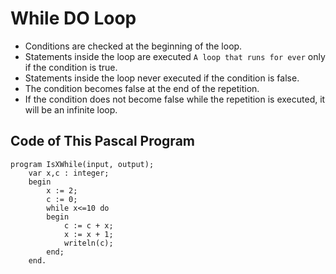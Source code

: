 # While DO Loop

- Conditions are checked at the beginning of the loop.
- Statements inside the loop are executed ``A loop that runs for ever`` only if the condition is true.
- Statements inside the loop never executed if the condition is false.
- The condition becomes false at the end of the repetition.
- If the condition does not become false while the repetition is executed, it will be an infinite loop.

## Code of This Pascal Program

```
program IsXWhile(input, output);
    var x,c : integer;
    begin
        x := 2;
        c := 0;
        while x<=10 do
        begin
            c := c + x;
            x := x + 1;
            writeln(c);
        end;
    end.
```
